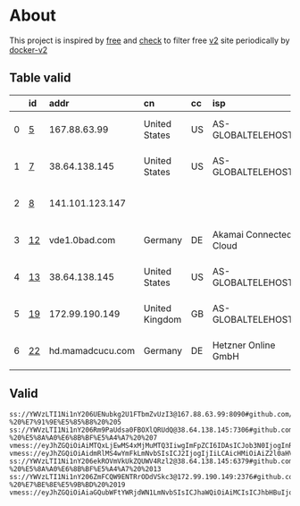 
# About

This project is inspired by [free](https://github.com/freefq/free) and [check](https://github.com/yeahwu/check) to filter free [v2](https://github.com/v2fly/v2ray-core) site periodically by [docker-v2](https://hub.docker.com/r/v2ray/official)

    

## Table valid
|    | id                   | addr             | cn             | cc   | isp                    | ip                    | chatgpt          |
|---:|:---------------------|:-----------------|:---------------|:-----|:-----------------------|:----------------------|:-----------------|
|  0 | [5](config/5.json)   | 167.88.63.99     | United States  | US   | AS-GLOBALTELEHOST      | 167.88.63.99          | Yes (Region: US) |
|  1 | [7](config/7.json)   | 38.64.138.145    | United States  | US   | AS-GLOBALTELEHOST      | 38.64.138.145         | Yes (Region: US) |
|  2 | [8](config/8.json)   | 141.101.123.147  |                |      |                        | 169.197.141.187       | Yes (Region: US) |
|  3 | [12](config/12.json) | vde1.0bad.com    | Germany        | DE   | Akamai Connected Cloud | 143.42.49.176         | Yes (Region: DE) |
|  4 | [13](config/13.json) | 38.64.138.145    | United States  | US   | AS-GLOBALTELEHOST      | 38.64.138.145         | Yes (Region: US) |
|  5 | [19](config/19.json) | 172.99.190.149   | United Kingdom | GB   | AS-GLOBALTELEHOST      | 172.99.190.149        | Yes (Region: GB) |
|  6 | [22](config/22.json) | hd.mamadcucu.com | Germany        | DE   | Hetzner Online GmbH    | 2a01:4f8:c010:7495::1 | Yes (Region: DE) |

## Valid
```
ss://YWVzLTI1Ni1nY206UENubkg2U1FTbmZvUzI3@167.88.63.99:8090#github.com/freefq%20-%20%E7%91%9E%E5%85%B8%20%205
ss://YWVzLTI1Ni1nY206Rm9PaUdsa0FBOXlQRUdQ@38.64.138.145:7306#github.com/freefq%20-%20%E5%8A%A0%E6%8B%BF%E5%A4%A7%20%207
vmess://eyJhZGQiOiAiMTQxLjEwMS4xMjMuMTQ3IiwgImFpZCI6IDAsICJob3N0IjogInRvdS52dGNzcy50b3AiLCAiaWQiOiAiOTU4OGNiMGYtNTEwMi00ZTY2LWQ1ZmItZjk2Y2JhOWFjZGRhIiwgIm5ldCI6ICJ3cyIsICJwYXRoIjogIi9xYXp4Y3YiLCAicG9ydCI6IDQ0MywgInBzIjogImdpdGh1Yi5jb20vZnJlZWZxIC0gXHU3ZjhlXHU1NmZkQ2xvdWRGbGFyZVx1ODI4Mlx1NzBiOSA4IiwgInRscyI6ICJ0bHMiLCAidHlwZSI6ICJhdXRvIiwgInNlY3VyaXR5IjogImF1dG8iLCAic2tpcC1jZXJ0LXZlcmlmeSI6IHRydWUsICJzbmkiOiAiIn0=
vmess://eyJhZGQiOiAidmRlMS4wYmFkLmNvbSIsICJ2IjogIjIiLCAicHMiOiAiZ2l0aHViLmNvbS9mcmVlZnEgLSBcdTdmOGVcdTU2ZmQgIDEyIiwgInBvcnQiOiA0NDMsICJpZCI6ICI5MjcwOTRkMy1kNjc4LTQ3NjMtODU5MS1lMjQwZDBiY2FlODciLCAiYWlkIjogIjAiLCAibmV0IjogIndzIiwgInR5cGUiOiAiIiwgImhvc3QiOiAidmRlMS4wYmFkLmNvbSIsICJwYXRoIjogIi9jaGF0IiwgInRscyI6ICJ0bHMifQ==
ss://YWVzLTI1Ni1nY206ekROVmVkUkZQUWV4Rzl2@38.64.138.145:6379#github.com/freefq%20-%20%E5%8A%A0%E6%8B%BF%E5%A4%A7%20%2013
ss://YWVzLTI1Ni1nY206ZmFCQW9ENTRrODdVSkc3@172.99.190.149:2376#github.com/freefq%20-%20%E7%BE%8E%E5%9B%BD%20%2019
vmess://eyJhZGQiOiAiaGQubWFtYWRjdWN1LmNvbSIsICJhaWQiOiAiMCIsICJhbHBuIjogIiIsICJmcCI6ICIiLCAiaG9zdCI6ICJoNC5tYW1hZGN1Y3UuY29tIiwgImlkIjogIjhlZDlhZWMyLWUwMmUtNGEyNy1mZTAyLWMzZTIwNDUyZTRjNyIsICJuZXQiOiAid3MiLCAicGF0aCI6ICIvIiwgInBvcnQiOiAiMjA1MiIsICJwcyI6ICJnaXRodWIuY29tL2ZyZWVmcSAtIFx1N2Y4ZVx1NTZmZENsb3VkRmxhcmVcdTUxNmNcdTUzZjhDRE5cdTgyODJcdTcwYjkgMjIiLCAic2N5IjogImF1dG8iLCAic25pIjogIiIsICJ0bHMiOiAiIiwgInR5cGUiOiAiIiwgInYiOiAiMiJ9
```

